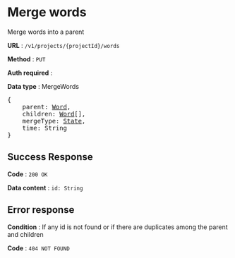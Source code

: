 # Merge words

Merge words into a parent

**URL** : `/v1/projects/{projectId}/words`

**Method** : `PUT`

**Auth required** :

**Data type** : MergeWords

<pre>
{
    parent: <a href=word.md>Word</a>,
    children: <a href=word.md>Word</a>[],
    mergeType: <a href=state.md>State</a>,
    time: String
}
</pre>

## Success Response

**Code** : `200 OK`

**Data content** : `id: String`

## Error response

**Condition** : If any id is not found or if there are duplicates among the parent and children

**Code** : `404 NOT FOUND`
